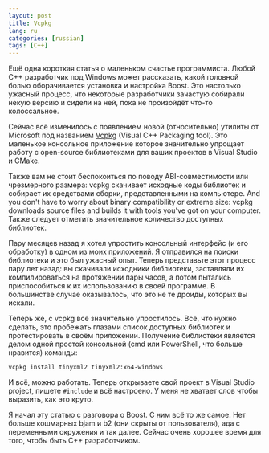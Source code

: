 ```yaml
---
layout: post
title: Vcpkg
lang: ru
categories: [russian]
tags: [C++]
---
```


Ещё одна короткая статья о маленьком счастье программиста. Любой C++ разработчик под Windows может рассказать, какой головной болью оборачивается установка и настройка Boost. Это настолько ужасный процесс, что некоторые разработчики зачастую собирали некую версию и сидели на ней, пока не произойдёт что-то колоссальное.

Сейчас всё изменилось с появлением новой (относительно) утилиты от Microsoft под названием  [Vcpkg](https://github.com/Microsoft/vcpkg) (Visual C++ Packaging tool). Это маленькое консольное приложение которое значительно упрощает работу с open-source библиотеками для ваших проектов в Visual Studio и CMake.

Также вам не стоит беспокоиться по поводу ABI-совместимости или чрезмерного размера: vcpkg скачивает исходные коды библиотек и собирает их средствами сборки, представленными на компьютере. 
And you don't have to worry about binary compatibility or extreme size: vcpkg downloads source files and builds it with tools you've got on your computer. Также следует отметить значительное количество доступных библиотек.

Пару месяцев назад я хотел упростить консольный интерфейс (и его обработку) в одном из моих приложений. Я отправился на поиски библиотеки и это был ужасный опыт. Теперь представьте этот процесс пару лет назад: вы скачивали исходники библиотеки, заставляли их компилироваться на протяжении пары часов, а потом пытались приспособиться к их использованию в своей программе. В большинстве случае оказывалось, что это не те дроиды, которых вы искали. 

Теперь же, с vcpkg всё значительно упростилось. Всё, что нужно сделать, это пробежать глазами список доступных библиотек и протестировать в своём приложении. Получение библиотеки является делом одной простой консольной (cmd или PowerShell, что больше нравится) команды:

```
vcpkg install tinyxml2 tinyxml2:x64-windows
```

И всё, можно работать. Теперь открываете свой проект в Visual Studio project, пишете ```#include``` и всё настроено. У меня не хватает слов чтобы выразить, как это круто.

Я начал эту статью с разговора о Boost. С ним всё то же самое. Нет больше кошмарных bjam и b2 (они скрыты от пользователя), ада с переменными окружения и так далее. Сейчас очень хорошее время для того, чтобы быть C++ разработчиком.
